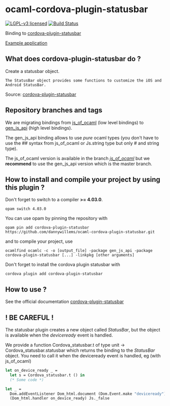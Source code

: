 # ocaml-cordova-plugin-statusbar

[![LGPL-v3 licensed](https://img.shields.io/badge/license-LGPLv3-blue.svg)](https://raw.githubusercontent.com/dannywillems/ocaml-cordova-plugin-statusbar/master/LICENSE)
[![Build Status](https://travis-ci.org/dannywillems/ocaml-cordova-plugin-statusbar.svg?branch=master)](https://travis-ci.org/dannywillems/ocaml-cordova-plugin-statusbar)

Binding to
[cordova-plugin-statusbar](https://github.com/apache/cordova-plugin-statusbar)

[Example
application](https://github.com/dannywillems/ocaml-cordova-plugin-statusbar-example)

## What does cordova-plugin-statusbar do ?

Create a statusbar object.
```
The StatusBar object provides some functions to customize the iOS and Android StatusBar.
```
Source: [cordova-plugin-statusbar](https://github.com/apache/cordova-plugin-statusbar)

## Repository branches and tags

We are migrating bindings from
[js_of_ocaml](https://github.com/ocsigen/js_of_ocaml) (low level bindings) to
[gen_js_api](https://github.com/lexifi/gen_js_api) (high level bindings).

The gen_js_api binding allows to use *pure* ocaml types (you don't have to use
the ## syntax from js_of_ocaml or Js.string type but only # and string type).

The js_of_ocaml version is available in the branch
[*js_of_ocaml*](https://github.com/dannywillems/ocaml-cordova-plugin-statusbar/tree/js_of_ocaml)
but we **recommend** to use the gen_js_api version which is the master branch.

## How to install and compile your project by using this plugin ?

Don't forget to switch to a compiler **>= 4.03.0**.
```Shell
opam switch 4.03.0
```

You can use opam by pinning the repository with
```Shell
opam pin add cordova-plugin-statusbar https://github.com/dannywillems/ocaml-cordova-plugin-statusbar.git
```

and to compile your project, use
```Shell
ocamlfind ocamlc -c -o [output_file] -package gen_js_api -package cordova-plugin-statusbar [...] -linkpkg [other arguments]
```

Don't forget to install the cordova plugin statusbar with
```Shell
cordova plugin add cordova-plugin-statusbar
```

## How to use ?

See the official documentation
[cordova-plugin-statusbar](https://github.com/apache/cordova-plugin-statusbar)

## ! BE CAREFUL !

The statusbar plugin creates a new object called *StatusBar*, but the object is
available when the *deviceready* event is handled.

We provide a function Cordova_statusbar.t of type unit -> Cordova_statusbar.statusbar which
returns the binding to the *StatusBar* object. You need to call it when the
deviceready event is handled, eg (with js_of_ocaml)

```OCaml
let on_device_ready _ =
  let s = Cordova_statusbar.t () in
  (* Some code *)

let _ =
  Dom.addEventListener Dom_html.document (Dom.Event.make "deviceready")
  (Dom_html.handler on_device_ready) Js._false
```

